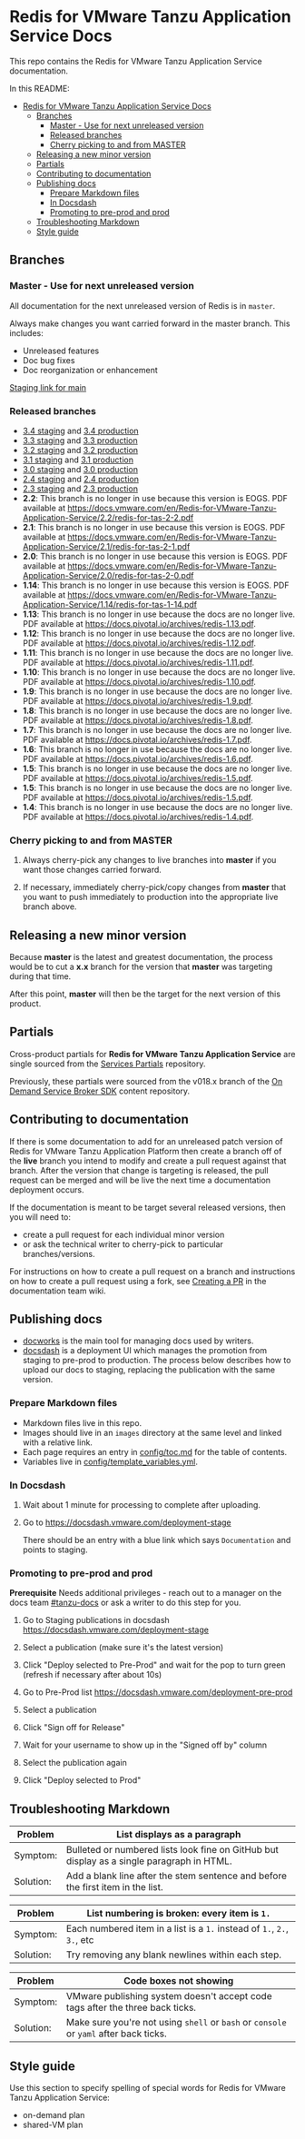 # Redis for VMware Tanzu Application Service Docs

This repo contains the Redis for VMware Tanzu Application Service documentation.

In this README:

- [Redis for VMware Tanzu Application Service Docs](#redis-for-vmware-tanzu-application-service-docs)
  - [Branches](#branches)
    - [Master - Use for next unreleased version](#master---use-for-next-unreleased-version)
    - [Released branches](#released-branches)
    - [Cherry picking to and from MASTER](#cherry-picking-to-and-from-master)
  - [Releasing a new minor version](#releasing-a-new-minor-version)
  - [Partials](#partials)
  - [Contributing to documentation](#contributing-to-documentation)
  - [Publishing docs](#publishing-docs)
    - [Prepare Markdown files](#prepare-markdown-files)
    - [In Docsdash](#in-docsdash)
    - [Promoting to pre-prod and prod](#promoting-to-pre-prod-and-prod)
  - [Troubleshooting Markdown](#troubleshooting-markdown)
  - [Style guide](#style-guide)

## Branches

### Master - Use for next unreleased version

All documentation for the next unreleased version of Redis is in `master`.

Always make changes you want carried forward in the master branch. This includes:

* Unreleased features
* Doc bug fixes
* Doc reorganization or enhancement

[Staging link for main](https://docs-staging.vmware.com/en/draft/Redis-for-VMware-Tanzu-Application-Service/3.5/redis-tanzu-application-service/GUID-index.html)

### Released branches

* [3.4 staging](https://docs-staging.vmware.com/en/Redis-for-VMware-Tanzu-Application-Service/3.4/redis-tanzu-application-service/GUID-index.html) and [3.4 production](https://docs.vmware.com/en/Redis-for-VMware-Tanzu-Application-Service/3.4/redis-tanzu-application-service/GUID-index.html)
* [3.3 staging](https://docs-staging.vmware.com/en/Redis-for-VMware-Tanzu-Application-Service/3.3/redis-tanzu-application-service/GUID-index.html) and [3.3 production](https://docs.vmware.com/en/Redis-for-VMware-Tanzu-Application-Service/3.3/redis-tanzu-application-service/GUID-index.html)
* [3.2 staging](https://docs-staging.vmware.com/en/Redis-for-VMware-Tanzu-Application-Service/3.2/redis-tanzu-application-service/GUID-index.html) and [3.2 production](https://docs.vmware.com/en/Redis-for-VMware-Tanzu-Application-Service/3.2/redis-tanzu-application-service/GUID-index.html)
* [3.1 staging](https://docs-staging.vmware.com/en/Redis-for-VMware-Tanzu-Application-Service/3.1/redis-tanzu-application-service/GUID-index.html) and [3.1 production](https://docs.vmware.com/en/Redis-for-VMware-Tanzu-Application-Service/3.1/redis-tanzu-application-service/GUID-index.html)
* [3.0 staging](https://docs-staging.vmware.com/en/Redis-for-VMware-Tanzu-Application-Service/3.0/redis-tanzu-application-service/GUID-index.html) and [3.0 production](https://docs.vmware.com/en/Redis-for-VMware-Tanzu-Application-Service/3.0/redis-tanzu-application-service/GUID-index.html)
* [2.4 staging](https://docs-staging.vmware.com/en/Redis-for-VMware-Tanzu-Application-Service/2.4/redis-tanzu-application-service/GUID-index.html) and [2.4 production](https://docs.vmware.com/en/Redis-for-VMware-Tanzu-Application-Service/2.4/redis-tanzu-application-service/GUID-index.html)
* [2.3 staging](https://docs-staging.vmware.com/en/Redis-for-VMware-Tanzu-Application-Service/2.3/redis-tanzu-application-service/GUID-index.html) and [2.3 production](https://docs.vmware.com/en/Redis-for-VMware-Tanzu-Application-Service/2.3/redis-tanzu-application-service/GUID-index.html)
* **2.2**: This branch is no longer in use because this version is EOGS. PDF available at https://docs.vmware.com/en/Redis-for-VMware-Tanzu-Application-Service/2.2/redis-for-tas-2-2.pdf
* **2.1**: This branch is no longer in use because this version is EOGS. PDF available at https://docs.vmware.com/en/Redis-for-VMware-Tanzu-Application-Service/2.1/redis-for-tas-2-1.pdf
* **2.0**: This branch is no longer in use because this version is EOGS. PDF available at https://docs.vmware.com/en/Redis-for-VMware-Tanzu-Application-Service/2.0/redis-for-tas-2-0.pdf
* **1.14**: This branch is no longer in use because this version is EOGS. PDF available at https://docs.vmware.com/en/Redis-for-VMware-Tanzu-Application-Service/1.14/redis-for-tas-1-14.pdf
* **1.13**: This branch is no longer in use because the docs are no longer live. PDF available at https://docs.pivotal.io/archives/redis-1.13.pdf.
* **1.12**: This branch is no longer in use because the docs are no longer live. PDF available at https://docs.pivotal.io/archives/redis-1.12.pdf.
* **1.11**: This branch is no longer in use because the docs are no longer live. PDF available at https://docs.pivotal.io/archives/redis-1.11.pdf.
* **1.10**: This branch is no longer in use because the docs are no longer live. PDF available at https://docs.pivotal.io/archives/redis-1.10.pdf.
* **1.9**: This branch is no longer in use because the docs are no longer live. PDF available at https://docs.pivotal.io/archives/redis-1.9.pdf.
* **1.8**: This branch is no longer in use because the docs are no longer live. PDF available at https://docs.pivotal.io/archives/redis-1.8.pdf.
* **1.7**: This branch is no longer in use because the docs are no longer live. PDF available at https://docs.pivotal.io/archives/redis-1.7.pdf.
* **1.6**: This branch is no longer in use because the docs are no longer live. PDF available at https://docs.pivotal.io/archives/redis-1.6.pdf.
* **1.5**: This branch is no longer in use because the docs are no longer live. PDF available at https://docs.pivotal.io/archives/redis-1.5.pdf.
* **1.5**: This branch is no longer in use because the docs are no longer live. PDF available at https://docs.pivotal.io/archives/redis-1.5.pdf.
* **1.4**: This branch is no longer in use because the docs are no longer live. PDF available at https://docs.pivotal.io/archives/redis-1.4.pdf.

### Cherry picking to and from MASTER

1. Always cherry-pick any changes to live branches into **master** if you want those changes carried forward.

2. If necessary, immediately cherry-pick/copy changes from **master** that you want to push immediately to production into the appropriate live branch above.

## Releasing a new minor version

Because **master** is the latest and greatest documentation, the process would be to cut a **x.x** branch
for the version that **master** was targeting during that time.

After this point, **master** will then be the target for the next version of this product.

## Partials

Cross-product partials for **Redis for VMware Tanzu Application Service** are single sourced from the [Services Partials](https://github.com/pivotal-cf/docs-partials) repository.

Previously, these partials were sourced from the v018.x branch of the [On Demand Service Broker SDK](https://github.com/pivotal-cf/docs-on-demand-service-broker/tree/v0.18.x) content repository.

## Contributing to documentation

If there is some documentation to add for an unreleased patch version of Redis for VMware Tanzu Application Platform then create a branch off of the **live** branch
you intend to modify and create a pull request against that branch.
After the version that change is targeting is released, the pull request can be merged and will be live
the next time a documentation deployment occurs.

If the documentation is meant to be target several released versions,
then you will need to:
+ create a pull request for each individual minor version
+ or ask the technical writer to cherry-pick to particular branches/versions.

For instructions on how to create a pull request on a branch and instructions on how to create a
pull request using a fork, see
[Creating a PR](https://docs-wiki.sc2-04-pcf1-apps.oc.vmware.com/wiki/external/create-pr.html)
in the documentation team wiki.


## Publishing docs

- [docworks](https://docworks.vmware.com/) is the main tool for managing docs used by writers.
- [docsdash](https://docsdash.vmware.com/) is a deployment UI which manages the promotion from
staging to pre-prod to production. The process below describes how to upload our docs to staging,
replacing the publication with the same version.

### Prepare Markdown files

- Markdown files live in this repo.
- Images should live in an `images` directory at the same level and linked with a relative link.
- Each page requires an entry in [config/toc.md](config/toc.md) for the table of contents.
- Variables live in [config/template_variables.yml](config/template_variables.yml).

### In Docsdash

1. Wait about 1 minute for processing to complete after uploading.
2. Go to https://docsdash.vmware.com/deployment-stage

   There should be an entry with a blue link which says `Documentation` and points to staging.

### Promoting to pre-prod and prod

**Prerequisite** Needs additional privileges - reach out to a manager on the docs team [#tanzu-docs](https://vmware.slack.com/archives/C055V2M0H) or ask a writer to do this step for you.

1. Go to Staging publications in docsdash
  https://docsdash.vmware.com/deployment-stage

2. Select a publication (make sure it's the latest version)

3. Click "Deploy selected to Pre-Prod" and wait for the pop to turn green (refresh if necessary after about 10s)

4. Go to Pre-Prod list
  https://docsdash.vmware.com/deployment-pre-prod

5. Select a publication

6. Click "Sign off for Release"

7. Wait for your username to show up in the "Signed off by" column

8. Select the publication again

9. Click "Deploy selected to Prod"


## Troubleshooting Markdown

| Problem | List displays as a paragraph |
|---------|-----------|
| Symptom:| Bulleted or numbered lists look fine on GitHub but display as a single paragraph in HTML.|
| Solution: | Add a blank line after the stem sentence and before the first item in the list.|

| Problem | List numbering is broken: every item is `1.` |
|---------|-----------|
| Symptom:| Each numbered item in a list is a `1.` instead of `1.`, `2.`, `3.`, etc|
| Solution: | Try removing any blank newlines within each step.|

| Problem | Code boxes not showing |
|---------|-----------|
| Symptom:| VMware publishing system doesn't accept code tags after the three back ticks.|
| Solution: | Make sure you're not using `shell` or `bash` or `console` or `yaml` after back ticks.|


## Style guide

Use this section to specify spelling of special words for Redis for VMware Tanzu Application Service:

+ on-demand plan
+ shared-VM plan
